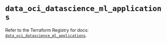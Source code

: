# `data_oci_datascience_ml_applications`

Refer to the Terraform Registry for docs: [`data_oci_datascience_ml_applications`](https://registry.terraform.io/providers/hashicorp/oci/7.19.0/docs/data-sources/datascience_ml_applications).
